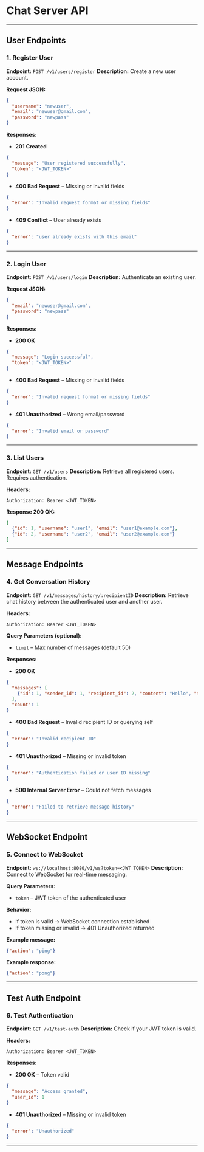# Chat Server API
  

---
## **User Endpoints**

### 1. **Register User**

**Endpoint:** `POST /v1/users/register`
**Description:** Create a new user account.

**Request JSON:**

```json
{
  "username": "newuser",
  "email": "newuser@gmail.com",
  "password": "newpass"
}
```

**Responses:**

* **201 Created**

```json
{
  "message": "User registered successfully",
  "token": "<JWT_TOKEN>"
}
```

* **400 Bad Request** – Missing or invalid fields

```json
{
  "error": "Invalid request format or missing fields"
}
```

* **409 Conflict** – User already exists

```json
{
  "error": "user already exists with this email"
}
```

---

### 2. **Login User**

**Endpoint:** `POST /v1/users/login`
**Description:** Authenticate an existing user.

**Request JSON:**

```json
{
  "email": "newuser@gmail.com",
  "password": "newpass"
}
```

**Responses:**

* **200 OK**

```json
{
  "message": "Login successful",
  "token": "<JWT_TOKEN>"
}
```

* **400 Bad Request** – Missing or invalid fields

```json
{
  "error": "Invalid request format or missing fields"
}
```

* **401 Unauthorized** – Wrong email/password

```json
{
  "error": "Invalid email or password"
}
```

---

### 3. **List Users**

**Endpoint:** `GET /v1/users`
**Description:** Retrieve all registered users. Requires authentication.

**Headers:**

```
Authorization: Bearer <JWT_TOKEN>
```

**Response 200 OK:**

```json
[
  {"id": 1, "username": "user1", "email": "user1@example.com"},
  {"id": 2, "username": "user2", "email": "user2@example.com"}
]
```

---

## **Message Endpoints**

### 4. **Get Conversation History**

**Endpoint:** `GET /v1/messages/history/:recipientID`
**Description:** Retrieve chat history between the authenticated user and another user.

**Headers:**

```
Authorization: Bearer <JWT_TOKEN>
```

**Query Parameters (optional):**

* `limit` – Max number of messages (default 50)

**Responses:**

* **200 OK**

```json
{
  "messages": [
    {"id": 1, "sender_id": 1, "recipient_id": 2, "content": "Hello", "msg_type": "text", "created_at": "2025-10-22T14:00:00Z"}
  ],
  "count": 1
}
```

* **400 Bad Request** – Invalid recipient ID or querying self

```json
{
  "error": "Invalid recipient ID"
}
```

* **401 Unauthorized** – Missing or invalid token

```json
{
  "error": "Authentication failed or user ID missing"
}
```

* **500 Internal Server Error** – Could not fetch messages

```json
{
  "error": "Failed to retrieve message history"
}
```

---

## **WebSocket Endpoint**

### 5. **Connect to WebSocket**

**Endpoint:** `ws://localhost:8080/v1/ws?token=<JWT_TOKEN>`
**Description:** Connect to WebSocket for real-time messaging.

**Query Parameters:**

* `token` – JWT token of the authenticated user

**Behavior:**

* If token is valid → WebSocket connection established
* If token missing or invalid → 401 Unauthorized returned

**Example message:**

```json
{"action": "ping"}
```

**Example response:**

```json
{"action": "pong"}
```

---

## **Test Auth Endpoint**

### 6. **Test Authentication**

**Endpoint:** `GET /v1/test-auth`
**Description:** Check if your JWT token is valid.

**Headers:**

```
Authorization: Bearer <JWT_TOKEN>
```

**Responses:**

* **200 OK** – Token valid

```json
{
  "message": "Access granted",
  "user_id": 1
}
```

* **401 Unauthorized** – Missing or invalid token

```json
{
  "error": "Unauthorized"
}
```

---
